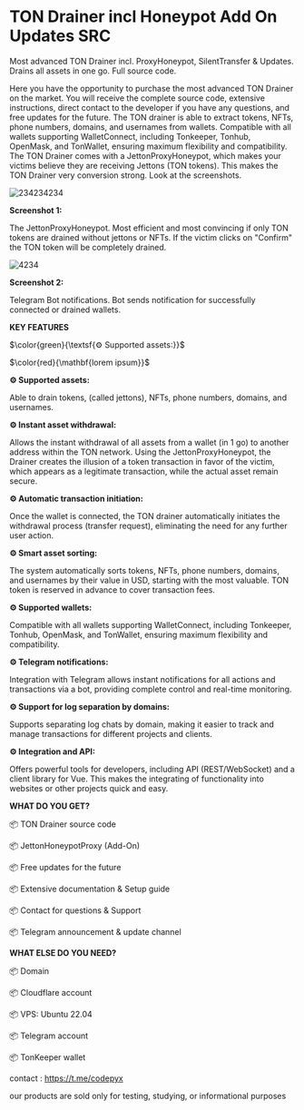 # TON Drainer incl Honeypot Add On Updates SRC
Most advanced TON Drainer incl. ProxyHoneypot, SilentTransfer &amp; Updates. Drains all assets in one go. Full source code.
  
Here you have the opportunity to purchase the most advanced TON Drainer on the market. You will receive the complete source code, extensive instructions, direct contact to the developer if you have any questions, and free updates for the future. The TON drainer is able to extract tokens, NFTs, phone numbers, domains, and usernames from wallets. Compatible with all wallets supporting WalletConnect, including Tonkeeper, Tonhub, OpenMask, and TonWallet, ensuring maximum flexibility and compatibility. The TON Drainer comes with a JettonProxyHoneypot, which makes your victims believe they are receiving Jettons (TON tokens). This makes the TON Drainer very conversion strong. Look at the screenshots.
  
![234234234](https://github.com/user-attachments/assets/53614eb6-cb32-4cde-9391-9d907078c5eb)

**Screenshot 1:**

The JettonProxyHoneypot. Most efficient and most convincing if only TON tokens are drained without jettons or NFTs. If the victim clicks on "Confirm" the TON token will be completely drained.


![4234](https://github.com/user-attachments/assets/b0d6939c-a779-41c0-bb2e-0fe60a43dae6)

**Screenshot 2:**

Telegram Bot notifications. Bot sends notification for successfully connected or drained wallets.


  
  



****KEY FEATURES****

$\color{green}{\textsf{⚙️ Supported assets:}}$

$\color{red}{\mathbf{lorem ipsum}}$



**⚙️ Supported assets:**

Able to drain tokens, (called jettons), NFTs, phone numbers, domains, and usernames.

**⚙️ Instant asset withdrawal:**

Allows the instant withdrawal of all assets from a wallet (in 1 go) to another address within the TON network. Using the JettonProxyHoneypot, the Drainer creates the illusion of a token transaction in favor of the victim, which appears as a legitimate transaction, while the actual asset remain secure.

**⚙️ Automatic transaction initiation:**

Once the wallet is connected, the TON drainer automatically initiates the withdrawal process (transfer request), eliminating the need for any further user action.

**⚙️ Smart asset sorting:**

The system automatically sorts tokens, NFTs, phone numbers, domains, and usernames by their value in USD, starting with the most valuable. TON token is reserved in advance to cover transaction fees.

**⚙️ Supported wallets:**

Compatible with all wallets supporting WalletConnect, including Tonkeeper, Tonhub, OpenMask, and TonWallet, ensuring maximum flexibility and compatibility.

**⚙️ Telegram notifications:**

Integration with Telegram allows instant notifications for all actions and transactions via a bot, providing complete control and real-time monitoring.

**⚙️ Support for log separation by domains:**

Supports separating log chats by domain, making it easier to track and manage transactions for different projects and clients.

**⚙️ Integration and API:**

Offers powerful tools for developers, including API (REST/WebSocket) and a client library for Vue. This makes the integrating of functionality into websites or other projects quick and easy.


**WHAT DO YOU GET?**

📦 TON Drainer source code

📦 JettonHoneypotProxy (Add-On)

📦 Free updates for the future

📦 Extensive documentation & Setup guide

📦 Contact for questions & Support

📦 Telegram announcement & update channel


**WHAT ELSE DO YOU NEED?**

📦 Domain

📦 Cloudflare account

📦 VPS: Ubuntu 22.04

📦 Telegram account

📦 TonKeeper wallet
  


  contact : https://t.me/codepyx


our products are sold only for testing, studying, or informational purposes



